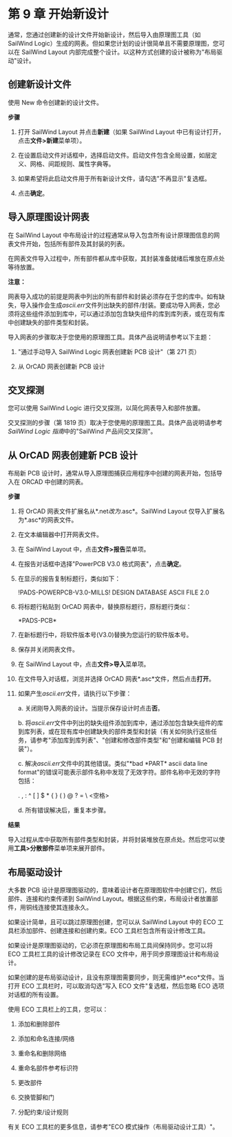 # 第 9 章 开始新设计

通常，您通过创建新的设计文件开始新设计，然后导入由原理图工具（如 SailWind Logic）生成的网表。但如果您计划的设计很简单且不需要原理图，您可以在 SailWind Layout 内部完成整个设计。以这种方式创建的设计被称为"布局驱动"设计。

## 创建新设计文件

使用 New 命令创建新的设计文件。

**步骤**

1. 打开 SailWind Layout 并点击**新建**（如果 SailWind Layout 中已有设计打开，点击**文件>新建**菜单项）。

2. 在设置启动文件对话框中，选择启动文件。启动文件包含全局设置，如层定义、网格、间距规则、属性字典等。

3. 如果希望将此启动文件用于所有新设计文件，请勾选"不再显示"复选框。

4. 点击**确定**。

## 导入原理图设计网表

在 SailWind Layout 中布局设计的过程通常从导入包含所有设计原理图信息的网表文件开始，包括所有部件及其封装的列表。

在网表文件导入过程中，所有部件都从库中获取，其封装准备就绪后堆放在原点处等待放置。


**注意：**

网表导入成功的前提是网表中列出的所有部件和封装必须存在于您的库中。如有缺失，导入操作会生成*ascii.err*文件列出缺失的部件/封装。要成功导入网表，您必须将这些组件添加到库中，可以通过添加包含缺失组件的库到库列表，或在现有库中创建缺失的部件类型和封装。

导入网表的步骤取决于您使用的原理图工具。具体产品说明请参考以下主题：

1. "通过手动导入 SailWind Logic 网表创建新 PCB 设计"（第 271 页）

2. 从 OrCAD 网表创建新 PCB 设计

## 交叉探测

您可以使用 SailWind Logic 进行交叉探测，以简化网表导入和部件放置。

交叉探测的步骤（第 1819 页）取决于您使用的原理图工具。具体产品说明请参考*SailWind Logic 指南*中的"SailWind 产品间交叉探测"。

## 从 OrCAD 网表创建新 PCB 设计

布局新 PCB 设计时，通常从导入原理图捕获应用程序中创建的网表开始，包括导入在 ORCAD 中创建的网表。

**步骤**

1. 将 OrCAD 网表文件扩展名从*.net*改为*.asc*。SailWind Layout 仅导入扩展名为*.asc*的网表文件。

2. 在文本编辑器中打开网表文件。

3. 在 SailWind Layout 中，点击**文件>报告**菜单项。

4. 在报告对话框中选择"PowerPCB V3.0 格式网表"，点击**确定**。

5. 在显示的报告复制标题行，类似如下：

   !PADS-POWERPCB-V3.0-MILLS! DESIGN DATABASE ASCII FILE 2.0

6. 将标题行粘贴到 OrCAD 网表中，替换原标题行，原标题行类似：

   \*PADS-PCB\*

7. 在新标题行中，将软件版本号(V3.0)替换为您运行的软件版本号。

8. 保存并关闭网表文件。

9. 在 SailWind Layout 中，点击**文件>导入**菜单项。

10. 在文件导入对话框，浏览并选择 OrCAD 网表*.asc*文件，然后点击**打开**。

11. 如果产生*ascii.err*文件，请执行以下步骤：

    a. 关闭刚导入网表的设计。当提示保存设计时点击**否**。

    b. 将*ascii.err*文件中列出的缺失组件添加到库中，通过添加包含缺失组件的库到库列表，或在现有库中创建缺失的部件类型和封装（有关如何执行这些任务，请参考"添加库到库列表"、"创建和修改部件类型"和"创建和编辑 PCB 封装"）。

    c. 解决*ascii.err*文件中的其他错误。类似"\*bad \*PART\* ascii data line format"的错误可能表示部件名称中发现了无效字符。部件名称中无效的字符包括：

    . , : ^ [ ] \$ \* { } ( ) @ ? = \ <空格>

    d. 所有错误解决后，重复本步骤。

**结果**

导入过程从库中获取所有部件类型和封装，并将封装堆放在原点处。然后您可以使用**工具>分散部件**菜单项来展开部件。

## 布局驱动设计

大多数 PCB 设计是原理图驱动的，意味着设计者在原理图软件中创建它们，然后部件、连接和约束传递到 SailWind Layout。根据这些约束，布局设计者放置部件，用铜线连接使其连接永久。

如果设计简单，且可以跳过原理图创建，您可以从 SailWind Layout 中的 ECO 工具栏添加部件、创建连接和创建约束。ECO 工具栏包含所有设计修改工具。

如果设计是原理图驱动的，它必须在原理图和布局工具间保持同步。您可以将 ECO 工具栏工具的设计修改记录在 ECO 文件中，用于同步原理图设计和布局设计。

如果创建的是布局驱动设计，且没有原理图需要同步，则无需维护*.eco*文件。当打开 ECO 工具栏时，可以取消勾选"写入 ECO 文件"复选框，然后忽略 ECO 选项对话框的所有设置。

使用 ECO 工具栏上的工具，您可以：

1. 添加和删除部件

2. 添加和命名连接/网络

3. 重命名和删除网络

4. 重命名部件参考标识符

5. 更改部件

6. 交换管脚和门

7. 分配约束/设计规则

有关 ECO 工具栏的更多信息，请参考"ECO 模式操作（布局驱动设计工具）"。